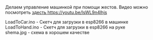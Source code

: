 Делаем управление машинкой при помощи жестов.
Видео можно посмотреть <a href="https://youtu.be/lsWL9n4lhjs">здесть https://youtu.be/lsWL9n4lhjs</a>

LoadToCar.ino - Скетч для загрузки в esp8266 в машинке</br>
LoadToHand.ino - Скетч для загрузки в esp8266 на руке</br>
shema.jpg - схема в хорошем качестве
